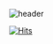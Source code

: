 ![header](https://capsule-render.vercel.app/api?type=waving&color=timeGradient&text=Welcome%20to%20Sinhye's%20GitHub%20👋&animation=twinkling&fontSize=35&fontAlignY=40&fontAlign=40&height=250)

[![Hits](https://hits.seeyoufarm.com/api/count/incr/badge.svg?url=https%3A%2F%2Fgithub.com%2Fseongsinhye&count_bg=%2379C83D&title_bg=%23555555&icon=&icon_color=%23E7E7E7&title=hits&edge_flat=false)](https://hits.seeyoufarm.com)




